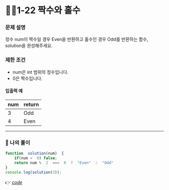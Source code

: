 # 👩‍💻1-22 짝수와 홀수
### 문제 설명

정수 num이 짝수일 경우  Even을 반환하고 홀수인 경우  Odd를 반환하는 함수, solution을 완성해주세요.

### 제한 조건

-   num은 int 범위의 정수입니다.
-   0은 짝수입니다.

#### 입출력 예
| num | return |
|--|--|
| 3 |Odd  |
| 4 | Even |

---
### 👤 나의 풀이
```js
function  solution(num)  {
	if(num <  0) false;
	return num %  2  ===  0  ?  "Even"  :  "Odd"
}
console.log(solution(3));
```

👉 [*code*](https://github.com/gay0ung/Algorithm/blob/master/PROGRAMMERS/LEVEL_01/%E2%9C%A8%20code-re/22_%EC%A7%9D%EC%88%98%EC%99%80%20%ED%99%80%EC%88%98.html) 



